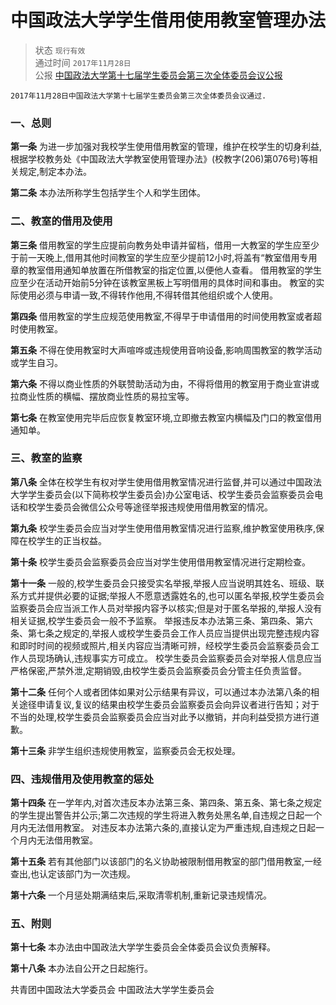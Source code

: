 # 中国政法大学学生借用使用教室管理办法

> 状态 `现行有效` <br>
通过时间 `2017年11月28日` <br>
公报 [中国政法大学第十七届学生委员会第三次全体委员会议公报](https://mp.weixin.qq.com/s/HEcptRCjRFO0eNh1cXt2LQ)

```text
2017年11月28日中国政法大学第十七届学生委员会第三次全体委员会议通过.
```

### 一、总则

**第一条** 为进一步加强对我校学生使用借用教室的管理，维护在校学生的切身利益,根据学校教务处《中国政法大学教室使用管理办法》\(校教字\(206\)第076号\)等相关规定,制定本办法。

**第二条** 本办法所称学生包括学生个人和学生团体。

### 二、教室的借用及使用

**第三条** 借用教室的学生应提前向教务处申请并留档，借用一大教室的学生应至少于前一天晚上,借用其他时间教室的学生应至少提前12小时,将盖有“教室借用专用章的教室借用通知单放置在所借教室的指定位置,以便他人查看。 借用教室的学生应至少在活动开始前5分钟在该教室黑板上写明借用的具体时间和事由。 教室的实际使用必须与申请一致,不得转作他用,不得转借其他组织或个人使用。

**第四条** 借用教室的学生应规范使用教室,不得早于申请借用的时间使用教室或者超时使用教室。

**第五条** 不得在使用教室时大声喧哗或违规使用音响设备,影响周围教室的教学活动或学生自习。

**第六条** 不得以商业性质的外联赞助活动为由，不得将借用的教室用于商业宣讲或拉商业性质的横幅、摆放商业性质的易拉宝等。

**第七条** 在教室使用完毕后应恢复教室环境,立即撤去教室内横幅及门口的教室借用通知单。

### 三、教室的监察

**第八条** 全体在校学生有权对学生使用借用教室情况进行监督,并可以通过中国政法大学学生委员会\(以下简称校学生委员会\)办公室电话、校学生委员会监察委员会电话和校学生委员会微信公众号等途径举报违规使用借用教室的情况。

**第九条** 校学生委员会应当对学生使用借用教室情况进行监察,维护教室使用秩序,保障在校学生的正当权益。

**第十条** 校学生委员会监察委员会应当对学生使用借用教室情况进行定期检查。

**第十一条** 一般的,校学生委员会只接受实名举报,举报人应当说明其姓名、班级、联系方式并提供必要的证据;举报人不愿意透露姓名的,也可以匿名举报,校学生委员会监察委员会应当派工作人员对举报内容予以核实;但是对于匿名举报的,举报人没有相关证据,校学生委员会一般不予监察。 举报违反本办法第三条、第四条、第六条、第七条之规定的,举报人或校学生委员会工作人员应当提供出现完整违规内容和即时时间的视频或照片,相关内容应当清晰可辨，经校学生委员会监察委员会工作人员现场确认,违规事实方可成立。 校学生委员会监察委员会对举报人信息应当严格保密,严禁外泄,定期销毁,由校学生委员会监察委员会分管主任负责监督。

**第十二条** 任何个人或者团体如果对公示结果有异议，可以通过本办法第八条的相关途径申请复议,复议的结果由校学生委员会监察委员会向异议者进行告知；对于不当的处理,校学生委员会监察委员会应当对此予以撤销，并向利益受损方进行道歉。

**第十三条** 非学生组织违规使用教室，监察委员会无权处理。

### 四、违规借用及使用教室的惩处

**第十四条** 在一学年内,对首次违反本办法第三条、第四条、第五条、第七条之规定的学生提出警告并公示;第二次违规的学生将进入教务处黑名单,自违规之日起一个月内无法借用教室。 对违反本办法第六条的,直接认定为严重违规,自违规之日起一个月内无法借用教室。

**第十五条** 若有其他部门以该部门的名义协助被限制借用教室的部门借用教室,一经查出,也认定该部门为一次违规。

**第十六条** 一个月惩处期满结束后,采取清零机制,重新记录违规情况。

### 五、附则

**第十七条** 本办法由中国政法大学学生委员会全体委员会议负责解释。

**第十八条** 本办法自公开之日起施行。

共青团中国政法大学委员会 中国政法大学学生委员会

